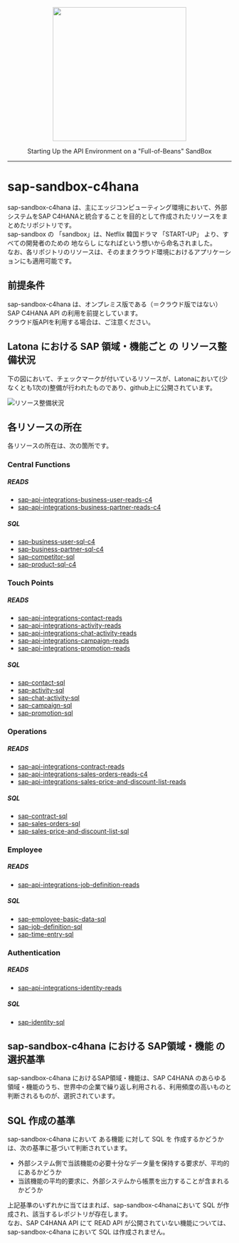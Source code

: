 <p align="center"> <img src="https://user-images.githubusercontent.com/91356865/144049159-1ebbd095-87d2-4a3c-81cb-277cc1d4c7b7.png" width="300"> </p> <p align="center"> Starting Up the API Environment on a "Full-of-Beans" SandBox </p>

***

# sap-sandbox-c4hana 
sap-sandbox-c4hana は、主にエッジコンピューティング環境において、外部システムをSAP C4HANAと統合することを目的として作成されたリソースをまとめたリポジトリです。  
sap-sandbox の 「sandbox」は、Netflix 韓国ドラマ 「START-UP」 より、すべての開発者のための 地ならし になればという想いから命名されました。  
なお、各リポジトリのリソースは、そのままクラウド環境におけるアプリケーションにも適用可能です。  

## 前提条件  
sap-sandbox-c4hana は、オンプレミス版である（＝クラウド版ではない）SAP C4HANA API の利用を前提としています。  
クラウド版APIを利用する場合は、ご注意ください。  

## Latona における SAP 領域・機能ごと の リソース整備状況    
下の図において、チェックマークが付いているリソースが、Latonaにおいて(少なくとも1次の)整備が行われたものであり、github上に公開されています。  

![リソース整備状況](documents/sap-sandbox-c4hana.drawio.png)

## 各リソースの所在  
各リソースの所在は、次の箇所です。  

### Central Functions
##### READS

* [sap-api-integrations-business-user-reads-c4](https://github.com/latonaio/sap-api-integrations-business-user-reads-c4)
* [sap-api-integrations-business-partner-reads-c4](https://github.com/latonaio/sap-api-integrations-business-partner-reads-c4)

##### SQL

* [sap-business-user-sql-c4](https://github.com/latonaio/sap-business-user-sql-c4)
* [sap-business-partner-sql-c4](https://github.com/latonaio/sap-business-partner-sql-c4)
* [sap-competitor-sql](https://github.com/latonaio/sap-competitor-sql)
* [sap-product-sql-c4](https://github.com/latonaio/sap-product-sql-c4)

### Touch Points
##### READS

* [sap-api-integrations-contact-reads](https://github.com/latonaio/sap-api-integrations-contact-reads)
* [sap-api-integrations-activity-reads](https://github.com/latonaio/sap-api-integrations-activity-reads)
* [sap-api-integrations-chat-activity-reads](https://github.com/latonaio/sap-api-integrations-chat-activity-reads)
* [sap-api-integrations-campaign-reads](https://github.com/latonaio/sap-api-integrations-campaign-reads)
* [sap-api-integrations-promotion-reads](https://github.com/latonaio/sap-api-integrations-promotion-reads)

##### SQL

* [sap-contact-sql](https://github.com/latonaio/sap-contact-sql)
* [sap-activity-sql](https://github.com/latonaio/sap-activity-sql)
* [sap-chat-activity-sql](https://github.com/latonaio/sap-chat-activity-sql)
* [sap-campaign-sql](https://github.com/latonaio/sap-campaign-sql)
* [sap-promotion-sql](https://github.com/latonaio/sap-promotion-sql)

### Operations
##### READS

* [sap-api-integrations-contract-reads](https://github.com/latonaio/sap-api-integrations-contract-reads)
* [sap-api-integrations-sales-orders-reads-c4](https://github.com/latonaio/sap-api-integrations-sales-orders-reads-c4)
* [sap-api-integrations-sales-price-and-discount-list-reads](https://github.com/latonaio/sap-api-integrations-sales-price-and-discount-list-reads)

##### SQL

* [sap-contract-sql](https://github.com/latonaio/sap-contract-sql)
* [sap-sales-orders-sql](https://github.com/latonaio/sap-sales-orders-sql)
* [sap-sales-price-and-discount-list-sql](https://github.com/latonaio/sap-sales-price-and-discount-list-sql)

### Employee
##### READS
* [sap-api-integrations-job-definition-reads](https://github.com/latonaio/sap-api-integrations-job-definition-reads)

##### SQL
* [sap-employee-basic-data-sql](https://github.com/latonaio/sap-employee-basic-data-sql)
* [sap-job-definition-sql](https://github.com/latonaio/sap-job-definition-sql)
* [sap-time-entry-sql](https://github.com/latonaio/sap-time-entry-sql)


### Authentication
##### READS
* [sap-api-integrations-identity-reads](https://github.com/latonaio/sap-api-integrations-identity-reads)

##### SQL
* [sap-identity-sql](https://github.com/latonaio/sap-identity-sql)

## sap-sandbox-c4hana における SAP領域・機能 の選択基準
sap-sandbox-c4hana におけるSAP領域・機能は、SAP C4HANA のあらゆる領域・機能のうち、世界中の企業で繰り返し利用される、利用頻度の高いものと判断されるものが、選択されています。  

## SQL 作成の基準
sap-sandbox-c4hana において ある機能 に対して SQL を 作成するかどうか は、次の基準に基づいて判断されています。  

* 外部システム側で当該機能の必要十分なデータ量を保持する要求が、平均的にあるかどうか  
* 当該機能の平均的要求に、外部システムから帳票を出力することが含まれるかどうか  

上記基準のいずれかに当てはまれば、sap-sandbox-c4hanaにおいて SQL が作成され、該当するレポジトリが存在します。  
なお、SAP C4HANA API にて READ API が公開されていない機能については、sap-sandbox-c4hana において SQL は作成されません。  
